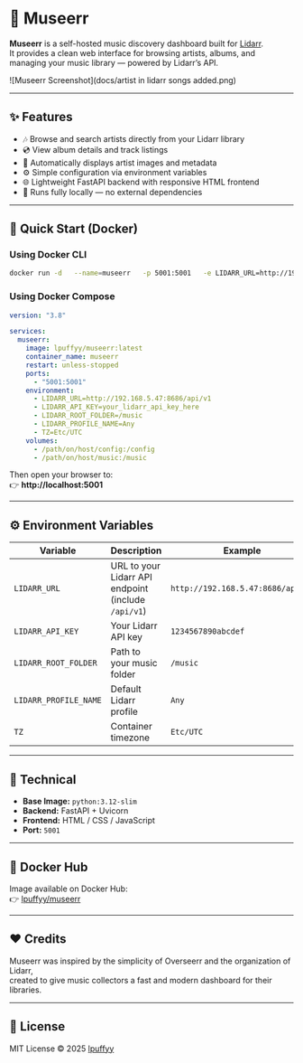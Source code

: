 # 🎵 Museerr

**Museerr** is a self-hosted music discovery dashboard built for [Lidarr](https://lidarr.audio).  
It provides a clean web interface for browsing artists, albums, and managing your music library — powered by Lidarr’s API.

![Museerr Screenshot](docs/artist in lidarr songs added.png)

---

## ✨ Features

- 🎶 Browse and search artists directly from your Lidarr library  
- 💿 View album details and track listings  
- 🧠 Automatically displays artist images and metadata  
- ⚙️ Simple configuration via environment variables  
- 🌐 Lightweight FastAPI backend with responsive HTML frontend  
- 💾 Runs fully locally — no external dependencies  

---

## 🚀 Quick Start (Docker)

### Using Docker CLI
```bash
docker run -d   --name=museerr   -p 5001:5001   -e LIDARR_URL=http://192.168.5.47:8686/api/v1   -e LIDARR_API_KEY=your_lidarr_api_key_here   -e LIDARR_ROOT_FOLDER=/music   -e LIDARR_PROFILE_NAME=Any   -v /path/on/host/config:/config   -v /path/on/host/music:/music   lpuffyy/museerr:latest
```

### Using Docker Compose
```yaml
version: "3.8"

services:
  museerr:
    image: lpuffyy/museerr:latest
    container_name: museerr
    restart: unless-stopped
    ports:
      - "5001:5001"
    environment:
      - LIDARR_URL=http://192.168.5.47:8686/api/v1
      - LIDARR_API_KEY=your_lidarr_api_key_here
      - LIDARR_ROOT_FOLDER=/music
      - LIDARR_PROFILE_NAME=Any
      - TZ=Etc/UTC
    volumes:
      - /path/on/host/config:/config
      - /path/on/host/music:/music
```

Then open your browser to:  
👉 **http://localhost:5001**

---

## ⚙️ Environment Variables

| Variable | Description | Example |
|-----------|-------------|----------|
| `LIDARR_URL` | URL to your Lidarr API endpoint (include `/api/v1`) | `http://192.168.5.47:8686/api/v1` |
| `LIDARR_API_KEY` | Your Lidarr API key | `1234567890abcdef` |
| `LIDARR_ROOT_FOLDER` | Path to your music folder | `/music` |
| `LIDARR_PROFILE_NAME` | Default Lidarr profile | `Any` |
| `TZ` | Container timezone | `Etc/UTC` |

---

## 🧩 Technical

- **Base Image:** `python:3.12-slim`  
- **Backend:** FastAPI + Uvicorn  
- **Frontend:** HTML / CSS / JavaScript  
- **Port:** `5001`  

---

## 🐳 Docker Hub

Image available on Docker Hub:  
👉 [lpuffyy/museerr](https://hub.docker.com/r/lpuffyy/museerr)

---

## ❤️ Credits

Museerr was inspired by the simplicity of Overseerr and the organization of Lidarr,  
created to give music collectors a fast and modern dashboard for their libraries.

---

## 📜 License

MIT License © 2025 [lpuffyy](https://github.com/lpuffyy)
